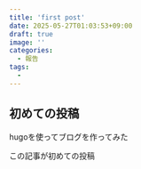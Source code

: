 ```yaml
---
title: 'first post'
date: 2025-05-27T01:03:53+09:00
draft: true
image: ''
categories:
  - 報告
tags:
  - 
---
```


## 初めての投稿

hugoを使ってブログを作ってみた

この記事が初めての投稿